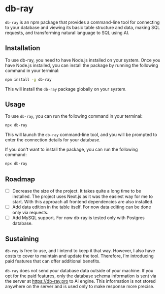 # db-ray

`db-ray` is an npm package that provides a command-line tool for connecting to your database and viewing its basic table structure and data, making SQL requests, and transforming natural language to SQL using AI.

## Installation

To use db-ray, you need to have Node.js installed on your system. Once you have Node.js installed, you can install the package by running the following command in your terminal:

```bash
npm install -g db-ray
```

This will install the `db-ray` package globally on your system.

## Usage

To use `db-ray`, you can run the following command in your terminal:

```bash
npx db-ray
```

This will launch the `db-ray` command-line tool, and you will be prompted to enter the connection details for your database.

If you don't want to install the package, you can run the following command:

```bash
npx db-ray
```

## Roadmap

- [ ] Decrease the size of the project. It takes quite a long time to be installed. The project uses Next.js as it was the easiest way for me to start. With this approach all frontend dependencies are also installed.
- [ ] Add data edition in the table itself. For now data editing can be done only via requests.
- [ ] Add MySQL support. For now db-ray is tested only with Postgres database.

## Sustaining

`db-ray` is free to use, and I intend to keep it that way. However, I also have costs to cover to maintain and update the tool. Therefore, I'm introducing paid features that can offer additional benefits.

`db-ray` does not send your database data outside of your machine. If you opt for the paid features, only the database schema information is sent via the server at https://db-ray.pro to AI engine. This information is not stored anywhere on the server and is used only to make response more precise.
